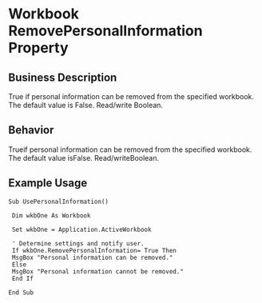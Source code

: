 # Workbook RemovePersonalInformation Property

## Business Description
True if personal information can be removed from the specified workbook. The default value is False. Read/write Boolean.

## Behavior
Trueif personal information can be removed from the specified workbook. The default value isFalse. Read/writeBoolean.

## Example Usage
```vba
Sub UsePersonalInformation() 
 
 Dim wkbOne As Workbook 
 
 Set wkbOne = Application.ActiveWorkbook 
 
 ' Determine settings and notify user. 
 If wkbOne.RemovePersonalInformation= True Then 
 MsgBox "Personal information can be removed." 
 Else 
 MsgBox "Personal information cannot be removed." 
 End If 
 
End Sub
```